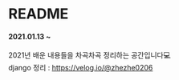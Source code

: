 # README

#### 2021.01.13 ~

2021년 배운 내용들을 차곡차곡 정리하는 공간입니다💻
<br>
django 정리 : https://velog.io/@zhezhe0206
